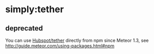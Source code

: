 simply:tether
===

deprecated
---
You can use [Hubspot/tether](https://github.com/HubSpot/tether) directly from npm since Meteor 1.3, see http://guide.meteor.com/using-packages.html#npm
